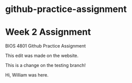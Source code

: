 # github-practice-assignment
# Week 2 Assignment

BIOS 4801 Github Practice Assignment

This edit was made on the website.

This is a change on the testing branch!

Hi, William was here.
